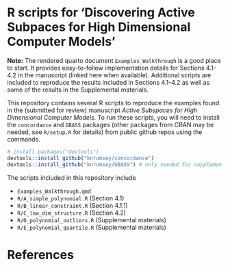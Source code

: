 R scripts for ‘Discovering Active Subpaces for High Dimensional Computer
Models’
================

<!-- README.md is generated from README.Rmd. Please edit that file -->

**Note:** The rendered quarto document `Examples_Walkthrough` is a good
place to start. It provides easy-to-follow implementation details for
Sections 4.1-4.2 in the manuscript (linked here when available).
Additional scripts are included to reproduce the results included in
Sections 4.1-4.2 as well as some of the results in the Supplemental
materials.

This repository contains several R scripts to reproduce the examples
found in the (submitted for review) manuscript *Active Subspaces for
High Dimensional Computer Models*. To run these scripts, you will need
to install the `concordance` and `GBASS` packages (other packages from
CRAN may be needed, see `R/setup.R` for details) from public github
repos using the commands.

``` r
# install.packages("devtools")
devtools::install_github("knrumsey/concordance")
devtools::install_github("knrumsey/GBASS") # only needed for supplemental materials
```

The scripts included in this repository include

- `Examples_Walkthrough.qmd`
- `R/A_simple_polynomial.R` (Section 4.1)
- `R/B_linear_constraint.R` (Section 4.1.1)
- `R/C_low_dim_structure.R` (Section 4.2)
- `R/D_polynomial_outliers.R` (Supplemental materials)
- `R/E_polynomial_quantile.R` (Supplemental materials)

# References
